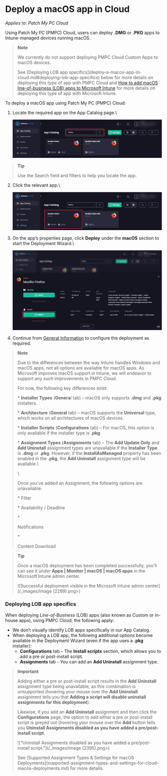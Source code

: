 # Deploy a macOS app in Cloud

_Applies to: Patch My PC Cloud_

Using Patch My PC (PMPC) Cloud, users can deploy <strong>.DMG</strong> or <strong>.PKG</strong> apps to Intune-managed devices running macOS.

<blockquote class="wp-block-quote">
<p><strong>Note</strong></p>
<p>We currently do not support deploying PMPC Cloud Custom Apps to macOS devices.</p>
<p>See [Deploying LOB app specifics](deploy-a-macos-app-in-cloud.md#deploying-lob-app-specifics) below for more details on deploying this type of app with PMPC Cloud and <a href="https://learn.microsoft.com/en-us/mem/intune/apps/lob-apps-macos">How to add macOS line-of-business (LOB) apps to Microsoft Intune</a> for more details on deploying this type of app with Microsoft Intune.</p>
</blockquote>

To deploy a macOS app using Patch My PC (PMPC) Cloud:

1.  Locate the required app on the App Catalog page.\


    ![Locating the app to be deployed](/_images/image-(2285).png "Locating the app to be deployed")

<blockquote class="wp-block-quote">
<p><strong>Tip</strong></p>
<p>Use the Search field and filters to help you locate the app.</p>
</blockquote>

2.  Click the relevant app.\


    ![Clicking the relevant app](/_images/image-(2286).png "Clicking the relevant app")


3.  On the app’s properties page, click <strong>Deploy</strong> under the <strong>macOS</strong> section to start the Deployment Wizard.\


    ![Clicking “Deploy” under the “macOS” section](/_images/image-(291).png "Clicking “Deploy” under the “macOS” section")
4. Continue from [General Information](../cloud-deployments/deploying-an-app-using-cloud/cloud-general-information-deployment-tab.md) to configure the deployment as required.

<blockquote class="wp-block-quote">
<p><strong>Note</strong></p>
<p>Due to the differences between the way Intune handles Windows and macOS apps, not all options are available for macOS apps. As Microsoft improves macOS support in Intune, we will endeavor to support any such improvements in PMPC Cloud.</p>
<p>For now, the following key differences exist:</p>
<p>* <strong>Installer Types</strong> (<strong>Genera</strong>l tab) – macOS only supports <strong>.dmg</strong> and <strong>.pkg</strong> installers.</p>
<p>* <strong>Architecture</strong> (<strong>General</strong> tab) – macOS supports the <strong>Universal</strong> type, which works on all architectures of macOS devices.</p>
<p>* <strong>Installer Scripts</strong> (<strong>Configurations</strong> tab) – For macOS, this option is only available if the installer type is <strong>.pkg</strong>.</p>
<p>* <strong>Assignment Types</strong> (<strong>Assignments</strong> tab) –  The <strong>Add Update Only</strong> and <strong>Add Uninstall</strong> assignment types are unavailable if the <strong>Installer Type</strong> is <strong>.dmg</strong> or <strong>.pkg</strong>. However, if the <strong>InstallAsManaged</strong> property has been enabled in the <strong>.pkg</strong>, the <strong>Add Uninstall</strong> assignment type will be available.\</p>
<p>\</p>
<p>Once you've added an Assignment, the following options are unavailable:</p>
<p>* Filter</p>
<p>* Availability / Deadline</p>
<p>*</p>
<p>Notifications</p>
<p>*</p>
<p>Content Download</p>
</blockquote>

<blockquote class="wp-block-quote">
<p><strong>Tip</strong></p>
<p>Once a macOS deployment has been completed successfully, you’ll can see it under <strong>Apps | Monitor | macOS | macOS apps</strong> in the Microsoft Intune admin center.</p>
<p>![Successful deployment visible in the Microsoft Intune admin center](/_images/image (2289).png>)</p>
</blockquote>

### Deploying LOB app specifics

When deploying _Line-of-Business_ (LOB) apps (also known as Custom or in-house apps), using PMPC Cloud, the following apply:

* We don’t visually identify LOB apps specifically in our App Catalog.
* When deploying a LOB app, the following additional options become available in the Deployment Wizard (even if the app uses a <strong>.pkg</strong> installer):
  * <strong>Configurations</strong> tab – The <strong>Install scripts</strong> section, which allows you to add a pre or post-install script.
  * <strong>Assignments</strong> tab - You can add an <strong>Add Uninstall</strong> assignment type.

<blockquote class="wp-block-quote">
<p><strong>Important</strong></p>
<p>Adding either a pre or post-install script results in the <strong>Add Uninstall</strong> assignment type being unavailable, as this combination is unsupported (hovering your mouse over the <strong>Add Uninstall</strong> assignment tells you that <strong>Adding a script will disable uninstall assignments for this deployment</strong>).</p>
<p>Likewise, if you add an <strong>Add Uninstall</strong> assignment and then click the <strong>Configurations</strong> page, the option to add either a pre or post-install script is greyed out (hovering your mouse over the <strong>Add</strong> button tells you <strong>Uninstall Assignments disabled as you have added a pre/post-install script.</strong></p>
<p>!["Uninstall Assignments disabled as you have added a pre/post-install script."](/_images/image (2395).png>)</p>
<p>See [Supported Assignment Types & Settings for macOS Deployments](supported-assignment-types-and-settings-for-cloud-macos-deployments.md) for more details.</p>
</blockquote>